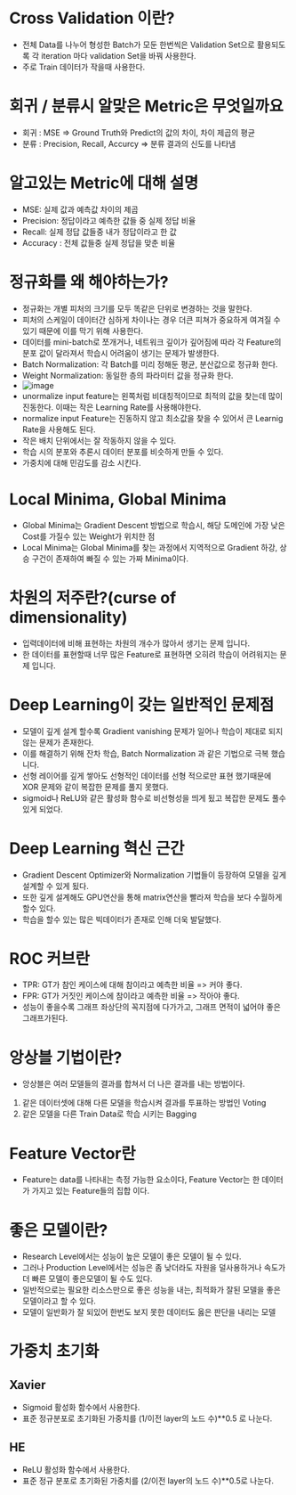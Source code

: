 # Cross Validation 이란?
- 전체 Data를 나누어 형성한 Batch가 모둔 한번씩은 Validation Set으로 활용되도록 각 iteration 마다 validation Set을 바꿔 사용한다.
- 주로 Train 데이터가 작을때 사용한다.

# 회귀 / 분류시 알맞은 Metric은 무엇일까요
- 회귀 : MSE => Ground Truth와 Predict의 값의 차이, 차이 제곱의 평균
- 분류 : Precision, Recall, Accurcy => 분류 결과의 신도를 나타냄

# 알고있는 Metric에 대해 설명
- MSE: 실제 값과 예측값 차이의 제곱
- Precision: 정답이라고 예측한 값들 중 실제 정답 비율
- Recall: 실제 정답 값들중 내가 정답이라고 한 값
- Accuracy : 전체 값들중 실제 정답을 맞춘 비율

# 정규화를 왜 해야하는가?
- 정규화는 개별 피처의 크기를 모두 똑같은 단위로 변경하는 것을 말한다.
- 피처의 스케일이 데이터간 심하게 차이나는 경우 더큰 피쳐가 중요하게 여겨질 수 있기 때문에 이를 막기 위해 사용한다.
- 데이터를 mini-batch로 쪼개거나, 네트워크 깊이가 깊어짐에 따라 각 Feature의 분포 값이 달라져서 학습시 어려움이 생기는 문제가 발생한다.
- Batch Normalization: 각 Batch를 미리 정해둔 평균, 분산값으로 정규화 한다.
- Weight Normalization: 동일한 층의 파라미터 값을 정규화 한다.
- ![image](https://velog.velcdn.com/images%2Fcha-suyeon%2Fpost%2F9b966d12-f684-4cca-8f7c-0385af93d0ca%2Fimage.png)
- unormalize input feature는 왼쪽처럼 비대칭적이므로 최적의 값을 찾는데 많이 진동한다. 이때는 작은 Learning Rate를 사용해야한다.
- normalize input Feature는 진동하지 않고 최소값을 찾을 수 있어서 큰 Learnig Rate을 사용해도 된다.
- 작은 배치 단위에서는 잘 작동하지 않을 수 있다.
- 학습 시의 분포와 추론시 데이터 분포를 비슷하게 만들 수 있다.
- 가중치에 대해 민감도를 감소 시킨다.

# Local Minima, Global Minima
- Global Minima는 Gradient Descent 방법으로 학습시, 해당 도메인에 가장 낮은 Cost를 가질수 있는 Weight가 위치한 점
- Local Minima는 Global Minima를 찾는 과정에서 지역적으로 Gradient 하강, 상승 구건이 존재하여 빠질 수 있는 가짜 Minima이다.

# 차원의 저주란?(curse of dimensionality)
- 입력데이터에 비해 표현하는 차원의 개수가 많아서 생기는 문제 입니다.
- 한 데이터를 표현할때 너무 많은 Feature로 표현하면 오히려 학습이 어려워지는 문제 입니다.

# Deep Learning이 갖는 일반적인 문제점
- 모델이 깊게 설계 할수록 Gradient vanishing 문제가 일어나 학습이 제대로 되지 않는 문제가 존재한다.
- 이를 해결하기 위해 잔차 학습, Batch Normalization 과 같은 기법으로 극복 했습니다.
- 선형 레이어를 깊게 쌓아도 선형적인 데이터를 선형 적으로만 표현 했기때문에 XOR 문제와 같이 복잡한 문제를 풀지 못했다.
- sigmoid나 ReLU와 같은 활성화 함수로 비선형성을 띄게 됬고 복잡한 문제도 풀수 있게 되었다.

# Deep Learning 혁신 근간
- Gradient Descent Optimizer와 Normalization 기법들이 등장하여 모델을 깊게 설계할 수 있게 됬다.
- 또한 깊게 설계해도 GPU연산을 통해 matrix연산을 빨라져 학습을 보다 수월하게 할수 있다.
- 학습을 할수 있는 많은 빅데이터가 존재로 인해 더욱 발달했다.

# ROC 커브란
- TPR: GT가 참인 케이스에 대해 참이라고 예측한 비율 => 커야 좋다.
- FPR: GT가 거짓인 케이스에 참이라고 예측한 비율 => 작아야 좋다.
- 성능이 좋을수록 그래프 좌상단의 꼭지점에 다가가고, 그래프 면적이 넓어야 좋은 그래프가된다.

# 앙상블 기법이란?
- 앙상블은 여러 모델들의 결과를 합쳐서 더 나은 결과를 내는 방법이다.
1) 같은 데이터셋에 대해 다른 모델을 학습시켜 결과를 투표하는 방법인 Voting
2) 같은 모델을 다른 Train Data로 학습 시키는 Bagging

# Feature Vector란
- Feature는 data를 나타내는 측정 가능한 요소이다, Feature Vector는 한 데이터가 가지고 있는 Feature들의 집합 이다.

# 좋은 모델이란?
- Research Level에서는 성능이 높은 모델이 좋은 모델이 될 수 있다.
- 그러나 Production Level에서는 성능은 좀 낮더라도 자원을 덜사용하거나 속도가 더 빠른 모델이 좋은모델이 될 수도 있다.
- 일반적으로는 필요한 리소스만으로 좋은 성능을 내는, 최적화가 잘된 모델을 좋은 모델이라고 할 수 있다.
- 모델이 일반화가 잘 되있어 한번도 보지 못한 데이터도 옳은 판단을 내리는 모델

# 가중치 초기화

## Xavier
- Sigmoid 활성화 함수에서 사용한다.
- 표준 정규분포로 초기화된 가중치를 (1/이전 layer의 노드 수)**0.5 로 나눈다.

## HE
- ReLU 활성화 함수에서 사용한다.
- 표준 정규 분포로 초기화된 가중치를 (2/이전 layer의 노드 수)**0.5로 나눈다.